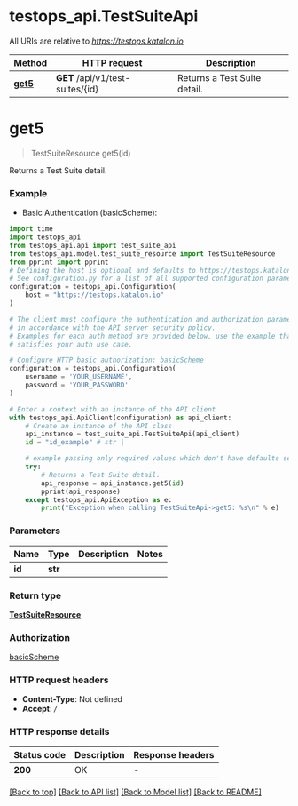 # testops_api.TestSuiteApi

All URIs are relative to *https://testops.katalon.io*

Method | HTTP request | Description
------------- | ------------- | -------------
[**get5**](TestSuiteApi.md#get5) | **GET** /api/v1/test-suites/{id} | Returns a Test Suite detail.


# **get5**
> TestSuiteResource get5(id)

Returns a Test Suite detail.

### Example

* Basic Authentication (basicScheme):
```python
import time
import testops_api
from testops_api.api import test_suite_api
from testops_api.model.test_suite_resource import TestSuiteResource
from pprint import pprint
# Defining the host is optional and defaults to https://testops.katalon.io
# See configuration.py for a list of all supported configuration parameters.
configuration = testops_api.Configuration(
    host = "https://testops.katalon.io"
)

# The client must configure the authentication and authorization parameters
# in accordance with the API server security policy.
# Examples for each auth method are provided below, use the example that
# satisfies your auth use case.

# Configure HTTP basic authorization: basicScheme
configuration = testops_api.Configuration(
    username = 'YOUR_USERNAME',
    password = 'YOUR_PASSWORD'
)

# Enter a context with an instance of the API client
with testops_api.ApiClient(configuration) as api_client:
    # Create an instance of the API class
    api_instance = test_suite_api.TestSuiteApi(api_client)
    id = "id_example" # str | 

    # example passing only required values which don't have defaults set
    try:
        # Returns a Test Suite detail.
        api_response = api_instance.get5(id)
        pprint(api_response)
    except testops_api.ApiException as e:
        print("Exception when calling TestSuiteApi->get5: %s\n" % e)
```

### Parameters

Name | Type | Description  | Notes
------------- | ------------- | ------------- | -------------
 **id** | **str**|  |

### Return type

[**TestSuiteResource**](TestSuiteResource.md)

### Authorization

[basicScheme](../README.md#basicScheme)

### HTTP request headers

 - **Content-Type**: Not defined
 - **Accept**: */*

### HTTP response details
| Status code | Description | Response headers |
|-------------|-------------|------------------|
**200** | OK |  -  |

[[Back to top]](#) [[Back to API list]](../README.md#documentation-for-api-endpoints) [[Back to Model list]](../README.md#documentation-for-models) [[Back to README]](../README.md)

